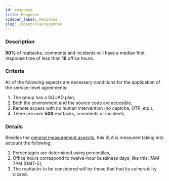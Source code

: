 ```yaml
---
id: response
title: Response
sidebar_label: Response
slug: /about/sla/response
---
```


### Description

**90%** of reattacks,
comments and incidents
will have a median first response time
of less than **16** office hours.

### Criteria

All of the following aspects
are necessary conditions
for the application
of the service-level agreements:

1. The group has
  a SQUAD plan,
1. Both the environment
  and the source code
  are accesible,
1. Remote access
  with no human intervention
  (no captcha, OTP, etc.),
1. There are
  over **500** reattacks,
  comments
  or incidents.

### Details

Besides the
[general measurement aspects](/about/sla#details),
this SLA is measured
taking into account
the following:

1. Percentages are determined
  using percentiles,
1. Office hours correspond to
  twelve-hour bussiness days,
  like this:
  7AM-7PM (GMT-5),
1. The reattacks to be considered
  will be those that had
  its vulnerability closed.
